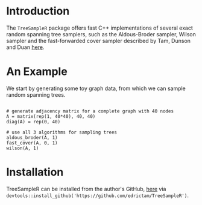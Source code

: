 # Introduction
The `TreeSampleR` package offers fast C++ implementations of several exact random spanning tree samplers, such as the Aldous-Broder sampler, Wilson sampler and the fast-forwarded cover sampler described by Tam, Dunson and Duan [here](https://arxiv.org/pdf/2405.03096). 

# An Example
We start by generating some toy graph data, from which we can sample random spanning trees. 

```

# generate adjacency matrix for a complete graph with 40 nodes
A = matrix(rep(1, 40*40), 40, 40)
diag(A) = rep(0, 40)

# use all 3 algorithms for sampling trees
aldous_broder(A, 1)
fast_cover(A, 0, 1)
wilson(A, 1)
```


# Installation 
TreeSampleR can be installed from the author's GitHub, [here](https://github.com/edrictam/TreeSampleR) via `devtools::install_github('https://github.com/edrictam/TreeSampleR')`. 